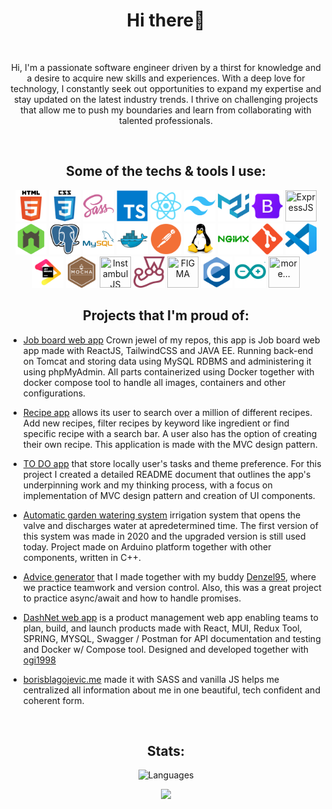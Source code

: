 <h1 align="center">Hi there👋</h1>
<div align="center">
</div>
  <br>

<div align="center">
  <p>Hi, I'm a passionate software engineer driven by a thirst for knowledge and a desire to acquire new skills and experiences. With a deep love for technology, I constantly seek out opportunities to expand my expertise and stay updated on the latest industry trends. I thrive on challenging projects that allow me to push my boundaries and learn from collaborating with talented professionals.</p>
</div>
  <br>

<h2 align="center">Some of the techs & tools I use:</h2>

<div align="center">
  <img src="https://github.com/devicons/devicon/blob/master/icons/html5/html5-original-wordmark.svg" title="HTML" width="50" hight="50"/>
  <img src="https://github.com/devicons/devicon/blob/master/icons/css3/css3-original-wordmark.svg" title="CSS3" width="50" height="50"/>
<img src="https://github.com/devicons/devicon/blob/master/icons/sass/sass-original.svg" title="SASS" width="50" height="50"/>
  <img src="https://raw.githubusercontent.com/devicons/devicon/ca28c779441053191ff11710fe24a9e6c23690d6/icons/typescript/typescript-original.svg" title="TS" width="50" height="50"/>
  <img src="https://github.com/devicons/devicon/blob/master/icons/react/react-original.svg" title="ReactJS" width="50" height="50"/>
  <img src="https://github.com/devicons/devicon/blob/master/icons/tailwindcss/tailwindcss-original.svg" title="TailwindCSS" width="50" height="50"/>
  <img src="https://raw.githubusercontent.com/devicons/devicon/ca28c779441053191ff11710fe24a9e6c23690d6/icons/materialui/materialui-original.svg" title="MaterialUI" width="50" height="50"/>
  <img src="https://raw.githubusercontent.com/devicons/devicon/ca28c779441053191ff11710fe24a9e6c23690d6/icons/bootstrap/bootstrap-original.svg" title="bootstrap" width="50" height="50"/>


 <img src="https://logowik.com/content/uploads/images/express-js1720895493.logowik.com.webp" title="ExpressJS" width="50" height="50"/>
  <img src="https://github.com/devicons/devicon/blob/master/icons/nodemon/nodemon-original.svg" title="NodeJS + demon" width="50" height="50"/>
  <img src="https://raw.githubusercontent.com/devicons/devicon/ca28c779441053191ff11710fe24a9e6c23690d6/icons/postgresql/postgresql-original.svg" title="PostgreSQL" width="50" height="50"/>
  <img src="https://github.com/devicons/devicon/blob/master/icons/mysql/mysql-original-wordmark.svg" title="MYSQL" width="50" height="50"/>
  <img src="https://raw.githubusercontent.com/devicons/devicon/1119b9f84c0290e0f0b38982099a2bd027a48bf1/icons/docker/docker-original.svg" title="DOCKER" width="50" height="50"/>
  <img src="https://raw.githubusercontent.com/devicons/devicon/ca28c779441053191ff11710fe24a9e6c23690d6/icons/postman/postman-original.svg" title="Postman" width="50" height="50"/>
  <img src="https://raw.githubusercontent.com/devicons/devicon/ca28c779441053191ff11710fe24a9e6c23690d6/icons/linux/linux-original.svg" title="Linux" width="50" height="50"/>
  <img src="https://raw.githubusercontent.com/devicons/devicon/ca28c779441053191ff11710fe24a9e6c23690d6/icons/nginx/nginx-original.svg" title="NGINX" width="50" height="50"/>


  <img src="https://github.com/devicons/devicon/blob/master/icons/git/git-original.svg" title="GIT" width="50" height="50"/>
  <img src="https://github.com/devicons/devicon/blob/master/icons/vscode/vscode-original.svg" title="VSCODE" width="50" height="50"/>
  <img src="https://github.com/devicons/devicon/blob/master/icons/jetbrains/jetbrains-original.svg" title="JETBRAINS" width="50" height="50"/>
  <img src="https://github.com/devicons/devicon/blob/master/icons/mocha/mocha-plain.svg" title="MOCHAJS" width="50" height="50"/>
  <img src="https://avatars.githubusercontent.com/u/13523395?s=48&v=4" title="InstambulJS" width="50" height="50"/>
  <img src="https://github.com/devicons/devicon/blob/master/icons/jest/jest-plain.svg" title="JestJS" width="50" height="50"/>
	
 
  <img src="https://cdn.jsdelivr.net/gh/devicons/devicon/icons/figma/figma-original.svg" title="FIGMA" width="50" height="50"/>
  <img src="https://github.com/devicons/devicon/blob/master/icons/c/c-original.svg" title="C" width="50" height="50"/>
  <img src="https://github.com/devicons/devicon/blob/master/icons/arduino/arduino-original.svg" title="ARDUINO" width="50" height="50"/>
  <img src="https://2minutes2winit.com/wp-content/uploads/2018/07/many-more.png" title="more..." width="50" height="50"/>
</div>
  


<h2 align="center">
  Projects that I'm proud of:
  </h2>
  <div> 
				  
  - [Job board web app](https://github.com/Blagoja95/job-posting-web-app) Crown jewel of my repos, this app is Job board web app made with ReactJS, TailwindCSS and JAVA EE. Running back-end on Tomcat and storing data using MySQL RDBMS and administering it using phpMyAdmin. All parts containerized using Docker together with docker compose tool to handle all images, containers and other configurations.
                  
  - [Recipe app](https://recipe-app-demo-bb.netlify.app)  allows its user to search over a million of different recipes. Add new recipes, filter recipes by keyword like ingredient or find specific recipe with a search bar. A user also has the option of creating their own recipe. This application is made with the MVC design pattern.
  
  - [TO DO app](https://github.com/Blagoja95/todo-app) that store locally user's tasks and theme preference. For this project I created a detailed README document that outlines the app's underpinning work and my thinking process, with a focus on implementation of MVC design pattern and creation of UI components.
    
- [Automatic garden watering system](https://github.com/Blagoja95/automatic-garden-watering-sys-aurdion) irrigation system that opens the valve and discharges water at apredetermined time. The first version of this system was made in 2020 and the upgraded version is still used today. Project made on Arduino platform together with other components, written in C++.

- [Advice generator](https://blagoja95.github.io/advice-generator-app-challenge-hub) that I made together with my buddy [Denzel95](https://github.com/Denzel95), where we practice teamwork and version control. Also, this was a great project to practice async/await and how to handle promises.

- [DashNet web app](https://github.com/Blagoja95/DashNET) is a product management web app enabling teams to plan, build, and launch products made with React, MUI, Redux Tool, SPRING, MYSQL, Swagger / Postman for API documentation and testing and Docker w/ Compose tool. Designed and developed together with [ogi1998](https://github.com/ogi1998)

- [borisblagojevic.me](https://blagoja95.github.io/borisblagojevic.github.io/) made it with SASS and vanilla JS helps me centralized all information about me in one beautiful, tech confident and coherent form.
                  </div>
  <br>
		  

<div align="center">
<h2>Stats:</h2>

 ![Languages](https://github-readme-stats.vercel.app/api/top-langs/?username=Blagoja95&theme=tokyonight&hide=html,css,scss&langs_count=5&layout=donut)
<br>

 ![](https://github-readme-stats.vercel.app/api?username=Blagoja95&show_icons=true&theme=tokyonight&hide=stars&rank_icon=github)
